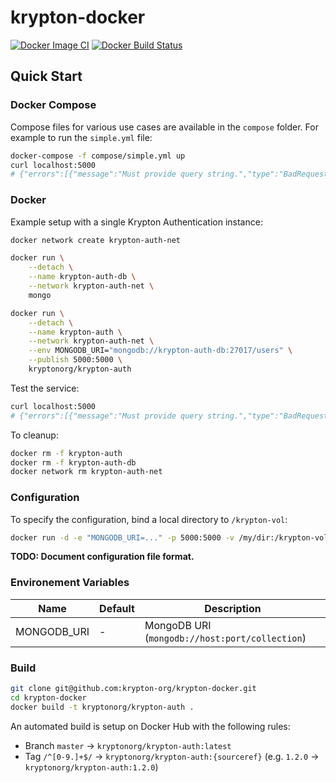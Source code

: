 # krypton-docker

[![Docker Image CI](https://github.com/krypton-org/krypton-docker/workflows/Docker%20Image%20CI/badge.svg)](https://github.com/krypton-org/krypton-docker/actions)
[![Docker Build Status](https://img.shields.io/docker/build/kryptonorg/krypton-auth)](https://hub.docker.com/repository/docker/kryptonorg/krypton-auth/general)

## Quick Start

### Docker Compose

Compose files for various use cases are available in the `compose` folder.
For example to run the `simple.yml` file:
```bash
docker-compose -f compose/simple.yml up
curl localhost:5000
# {"errors":[{"message":"Must provide query string.","type":"BadRequestError"}]}
```

### Docker

Example setup with a single Krypton Authentication instance:

```bash
docker network create krypton-auth-net

docker run \
    --detach \
    --name krypton-auth-db \
    --network krypton-auth-net \
    mongo

docker run \
    --detach \
    --name krypton-auth \
    --network krypton-auth-net \
    --env MONGODB_URI="mongodb://krypton-auth-db:27017/users" \
    --publish 5000:5000 \
    kryptonorg/krypton-auth
```

Test the service:

```bash
curl localhost:5000
# {"errors":[{"message":"Must provide query string.","type":"BadRequestError"}]}
```

To cleanup:

```bash
docker rm -f krypton-auth
docker rm -f krypton-auth-db
docker network rm krypton-auth-net
```

### Configuration

To specify the configuration, bind a local directory to `/krypton-vol`:

```bash
docker run -d -e "MONGODB_URI=..." -p 5000:5000 -v /my/dir:/krypton-vol kryptonorg/krypton-auth
```

**TODO: Document configuration file format.**

### Environement Variables

Name           | Default   | Description
---------------|-----------|------------
MONGODB_URI    | -         | MongoDB URI (`mongodb://host:port/collection`)

### Build

```bash
git clone git@github.com:krypton-org/krypton-docker.git
cd krypton-docker
docker build -t kryptonorg/krypton-auth .
```

An automated build is setup on Docker Hub with the following rules:
- Branch `master` → `kryptonorg/krypton-auth:latest`
- Tag `/^[0-9.]+$/` → `kryptonorg/krypton-auth:{sourceref}` (e.g. `1.2.0` → `kryptonorg/krypton-auth:1.2.0`)

